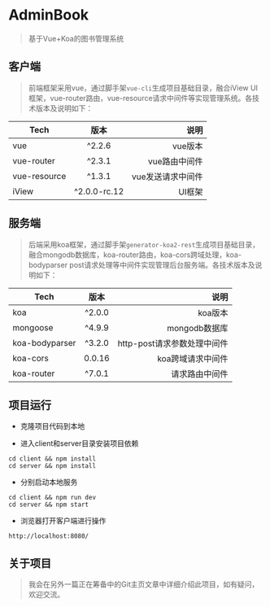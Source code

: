 # AdminBook

> 基于Vue+Koa的图书管理系统

## 客户端

> 前端框架采用vue，通过脚手架`vue-cli`生成项目基础目录，融合iView UI框架，vue-router路由，vue-resource请求中间件等实现管理系统。各技术版本及说明如下：

| Tech      | 版本   |   说明		|
| ------------- |:-------------:|-------------:|
|vue |	^2.2.6 	| vue版本 |
|vue-router	| ^2.3.1	| vue路由中间件 |
|vue-resource |	^1.3.1	| vue发送请求中间件 |
|iView |^2.0.0-rc.12| UI框架|


## 服务端

> 后端采用koa框架，通过脚手架`generator-koa2-rest`生成项目基础目录，融合mongodb数据库，koa-router路由，koa-cors跨域处理，koa-bodyparser post请求处理等中间件实现管理后台服务端。各技术版本及说明如下：

| Tech      | 版本   |   说明		|
| ------------- |:-------------:|-------------:|
|koa |	^2.0.0 	| koa版本 |
|mongoose | ^4.9.9 | mongodb数据库 |
|koa-bodyparser	| ^3.2.0	| http-post请求参数处理中间件 |
|koa-cors |	0.0.16	| koa跨域请求中间件 |
|koa-router |^7.0.1| 请求路由中间件 |


## 项目运行

+ 克隆项目代码到本地

+ 进入client和server目录安装项目依赖

```
cd client && npm install
cd server && npm install
```

+ 分别启动本地服务

```
cd client && npm run dev
cd server && npm start
```

+ 浏览器打开客户端进行操作

```
http://localhost:8080/
```

## 关于项目

> 我会在另外一篇正在筹备中的Git主页文章中详细介绍此项目，如有疑问，欢迎交流。





